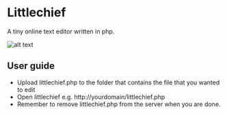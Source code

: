 # Littlechief

A tiny online text editor written in php.

![alt text](http://imgur.com/CRoZksG "Screenshot of Littlechief that shows the text editor editing a php file")

## User guide
* Upload littlechief.php to the folder that contains the file that you wanted to edit
* Open littlechief e.g. http://yourdomain/littlechief.php
* Remember to remove littlechief.php from the server when you are done.